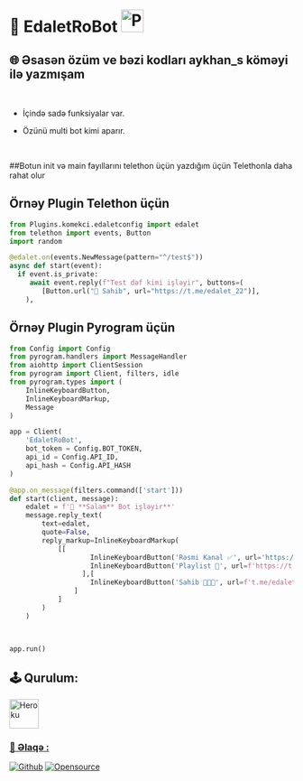 # **🐺 EdaletRoBot** <img title="PP" height="40" src="https://avatars.githubusercontent.com/u/99437747?v=4">

## **🌐 Əsasən özüm ve bəzi kodları aykhan_s köməyi ilə yazmışam**
</br>

- İçində sadə funksiyalar var.

- Özünü multi bot kimi aparır.
</br>

##Botun init və main fayıllarını telethon üçün yazdığım üçün Telethonla daha rahat olur

## Örnəy Plugin Telethon üçün

```python
from Plugins.komekci.edaletconfig import edalet
from telethon import events, Button
import random

@edalet.on(events.NewMessage(pattern="^/test$"))
async def start(event):
  if event.is_private:
     await event.reply(f"Test dəf kimi işləyir", buttons=(
        [Button.url("👤 Sahib", url="https://t.me/edalet_22")],
    ), 


```

## Örnəy Plugin Pyrogram üçün


```python
from Config import Config
from pyrogram.handlers import MessageHandler
from aiohttp import ClientSession
from pyrogram import Client, filters, idle
from pyrogram.types import (
    InlineKeyboardButton,
    InlineKeyboardMarkup,
    Message
)

app = Client(
    'EdaletRoBot',
    bot_token = Config.BOT_TOKEN,
    api_id = Config.API_ID,
    api_hash = Config.API_HASH
)

@app.on_message(filters.command(['start']))
def start(client, message):
    edalet = f'👋 **Salam** Bot işləyir**'
    message.reply_text(
        text=edalet, 
        quote=False,
        reply_markup=InlineKeyboardMarkup(
            [[
                    InlineKeyboardButton('Rəsmi Kanal ✅', url='https://t.me/EdaletProject'),
                    InlineKeyboardButton('Playlist 🎵', url=f'https://t.me/EdaletRoBotPlayList')
                  ],[
                    InlineKeyboardButton('Sahib 👨🏻‍💻', url=f't.me/edalet_22')
                ]
            ]
        )
    )
    


app.run()

```



## **🕹 Qurulum:**


<p><a href="https://heroku.com/deploy?template=https://github.com/Fakebody31/edaletasistan"><img alt="Heroku" width="52px" src="https://www.nicepng.com/png/full/223-2233246_heroku-logo-salesforce-heroku.png"></p>

### **📨 Əlaqə :**

[![Github](https://img.shields.io/badge/Github-525252?style=for-the-badge&logo=github)](https://github.com/EdaletRoBot) [![Opensource](https://img.shields.io/badge/Telegram-2CA5E0?style=for-the-badge&logo=telegram&logoColor=white)](https://t.me/edalet_22)

</br>
